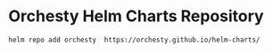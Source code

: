 # Orchesty Helm Charts Repository

`helm repo add orchesty  https://orchesty.github.io/helm-charts/`
